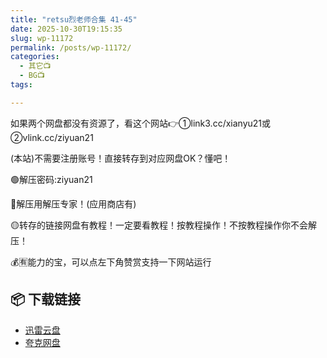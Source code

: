 ```yaml
---
title: "retsu烈老师合集 41-45"
date: 2025-10-30T19:15:35
slug: wp-11172
permalink: /posts/wp-11172/
categories:
  - 其它📺
  - BG📺
tags:

---
```


如果两个网盘都没有资源了，看这个网站👉①link3.cc/xianyu21或②vlink.cc/ziyuan21

(本站)不需要注册账号！直接转存到对应网盘OK？懂吧！

🟢解压密码:ziyuan21

🔵解压用解压专家！(应用商店有)

🟡转存的链接网盘有教程！一定要看教程！按教程操作！不按教程操作你不会解压！

💰🈶能力的宝，可以点左下角赞赏支持一下网站运行

## 📦 下载链接
- [迅雷云盘](https://blziyuan21.com/pay-download/11172?key=2d206e0490&down_id=0)
- [夸克网盘](https://blziyuan21.com/pay-download/11172?key=2d206e0490&down_id=1)

